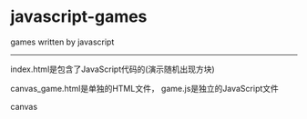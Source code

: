 # javascript-games
games written by javascript

***
index.html是包含了JavaScript代码的(演示随机出现方块)

canvas_game.html是单独的HTML文件，
game.js是独立的JavaScript文件

canvas
